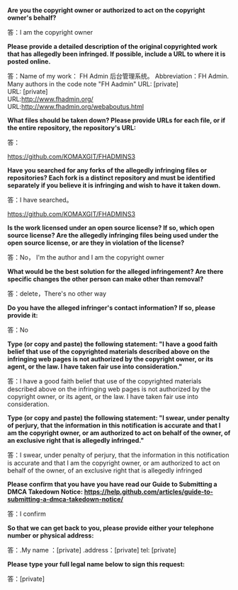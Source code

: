 **Are you the copyright owner or authorized to act on the copyright owner's behalf?**

答：I am the copyright owner

**Please provide a detailed description of the original copyrighted work that has allegedly been infringed. If possible, include a URL to where it is posted online.**

答：Name of my work： FH Admin 后台管理系统。 Abbreviation：FH Admin. Many authors in the code note "FH Aadmin" 
URL: [private]   
URL: [private]   
URL:http://www.fhadmin.org/ 
URL:http://www.fhadmin.org/webaboutus.html

**What files should be taken down? Please provide URLs for each file, or if the entire repository, the repository's URL:**

答：

https://github.com/KOMAXGIT/FHADMINS3

**Have you searched for any forks of the allegedly infringing files or repositories? Each fork is a distinct repository and must be identified separately if you believe it is infringing and wish to have it taken down.**

答：I have searched。

https://github.com/KOMAXGIT/FHADMINS3

**Is the work licensed under an open source license? If so, which open source license? Are the allegedly infringing files being used under the open source license, or are they in violation of the license?**

答：No， I'm the author and I am the copyright owner

**What would be the best solution for the alleged infringement? Are there specific changes the other person can make other than removal?**

答：delete，There's no other way

**Do you have the alleged infringer's contact information? If so, please provide it:**

答：No

**Type (or copy and paste) the following statement: "I have a good faith belief that use of the copyrighted materials described above on the infringing web pages is not authorized by the copyright owner, or its agent, or the law. I have taken fair use into consideration."**

答：I have a good faith belief that use of the copyrighted materials described above on the infringing web pages is not authorized by the copyright owner, or its agent, or the law. I have taken fair use into consideration.

**Type (or copy and paste) the following statement: "I swear, under penalty of perjury, that the information in this notification is accurate and that I am the copyright owner, or am authorized to act on behalf of the owner, of an exclusive right that is allegedly infringed."**

答：I swear, under penalty of perjury, that the information in this notification is accurate and that I am the copyright owner, or am authorized to act on behalf of the owner, of an exclusive right that is allegedly infringed

**Please confirm that you have you have read our Guide to Submitting a DMCA Takedown Notice: https://help.github.com/articles/guide-to-submitting-a-dmca-takedown-notice/**

答：I confirm

**So that we can get back to you, please provide either your telephone number or physical address:**

答：.My name ：[private] .address：[private] tel: [private]  

**Please type your full legal name below to sign this request:**

答：[private]  
